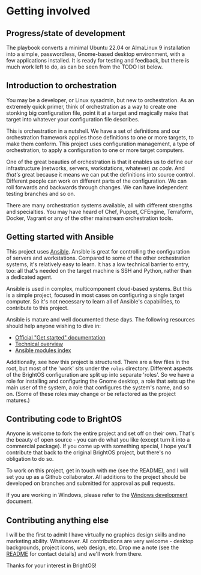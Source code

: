 # Getting involved

## Progress/state of development

The playbook converts a minimal Ubuntu 22.04 or AlmaLinux 9 installation into a
simple, passwordless, Gnome-based desktop environment, with a few applications
installed. It is ready for testing and feedback, but there is much work left to
do, as can be seen from the TODO list below.
## Introduction to orchestration

You may be a developer, or Linux sysadmin, but new to orchestration. As an
extremely quick primer, think of orchestration as a way to create one stonking
big configuration file, point it at a target and magically make that target into
whatever your configuration file describes.

This is orchestration in a nutshell. We have a set of definitions and our
orchestration framework applies those definitions to one or more targets, to
make them conform. This project uses configuration management, a type of
orchestration, to apply a configuration to one or more target computers.

One of the great beauties of orchestration is that it enables us to define our
infrastructure (networks, servers, workstations, whatever) *as code*. And
*that's* great because it means we can put the definitions into source control.
Different people can work on different parts of the configuration. We can roll
forwards and backwards through changes. We can have independent testing branches
and so on.

There are many orchestration systems available, all with different strengths and
specialties. You may have heard of Chef, Puppet, CFEngine, Terraform, Docker,
Vagrant or any of the other mainstream orchestration tools. 

## Getting started with Ansible

This project uses [Ansible](https://www.ansible.com/). Ansible is great for
controlling the configuration of servers and workstations. Compared to some of
the other orchestration systems, it's relatively easy to learn. It has a low
technical barrier to entry, too: all that's needed on the target machine is SSH
and Python, rather than a dedicated agent.

Ansible is used in complex, multicomponent cloud-based systems. But this is a
simple project, focused in most cases on configuring a single target computer.
So it's not necessary to learn all of Ansible's capabilities, to contribute to
this project.

Ansible is mature and well documented these days. The following resources should
help anyone wishing to dive in:

* [Official "Get started" documentation](https://www.ansible.com/resources/get-started)
* [Technical overview](https://www.ansible.com/overview/how-ansible-works)
* [Ansible modules index](https://docs.ansible.com/ansible/latest/modules/modules_by_category.html)

Additionally, see how this project is structured. There are a few files in the
root, but most of the 'work' sits under the `roles` directory. Different
aspects of the BrightOS configuration are split up into separate
'roles'. So we have a role for installing and configuring the Gnome desktop, a
role that sets up the main user of the system, a role that configures the
system's name, and so on. (Some of these roles may change or be refactored as
the project matures.)

## Contributing code to BrightOS

Anyone is welcome to fork the entire project and set off on their own. That's
the beauty of open source - you can do what you like (except turn it into a
commercial package). If you come up with something special, I hope you'll
contribute that back to the original BrightOS project, but there's no
obligation to do so.

To work on this project, get in touch with me (see the README), and I will set
you up as a Github collaborator. All additions to the project should be
developed on branches and submitted for approval as pull requests.

If you are working in Windows, please refer to the
[Windows development](Windows%20development.md) document.

## Contributing anything else

I will be the first to admit I have virtually no graphics design skills and no
marketing ability. Whatsoever. All contributions are very welcome - desktop
backgrounds, project icons, web design, etc. Drop me a note (see the
[README](../README.md) for contact details) and we'll work from there.

Thanks for your interest in BrightOS!